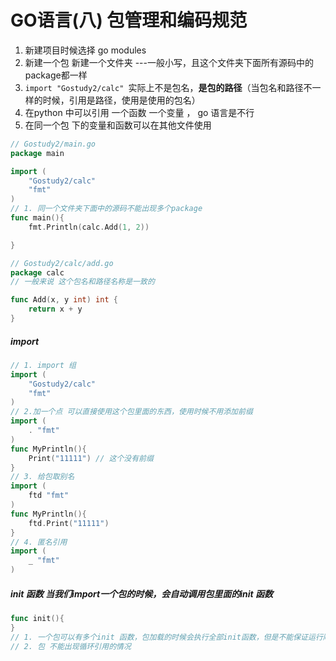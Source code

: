 # GO语言(八) 包管理和编码规范

1.  新建项目时候选择 go modules 
2. 新建一个包 新建一个文件夹 ---一般小写，且这个文件夹下面所有源码中的package都一样
3. `import "Gostudy2/calc" `实际上不是包名，**是包的路径**（当包名和路径不一样的时候，引用是路径，使用是使用的包名）
4. 在python 中可以引用 一个函数 一个变量 ， go 语言是不行
5.  在同一个包 下的变量和函数可以在其他文件使用

```go
// Gostudy2/main.go
package main

import (
	"Gostudy2/calc"
	"fmt"
)
// 1. 同一个文件夹下面中的源码不能出现多个package
func main(){
	fmt.Println(calc.Add(1, 2))

}

// Gostudy2/calc/add.go
package calc
// 一般来说 这个包名和路径名称是一致的

func Add(x, y int) int {
	return x + y
}

```

##### import 

```go
// 1. import 组
import (
	"Gostudy2/calc"
	"fmt"
)
// 2.加一个点 可以直接使用这个包里面的东西，使用时候不用添加前缀
import (
	. "fmt" 
)
func MyPrintln(){
	Print("11111") // 这个没有前缀
}
// 3. 给包取别名
import (
	ftd "fmt"
)
func MyPrintln(){
	ftd.Print("11111")
}
// 4. 匿名引用  
import (
	_ "fmt"
)
```

##### init 函数    当我们import一个包的时候，会自动调用包里面的init 函数

```go
func init(){
}
// 1. 一个包可以有多个init 函数，包加载的时候会执行全部init函数，但是不能保证运行顺序
// 2. 包 不能出现循环引用的情况
```



